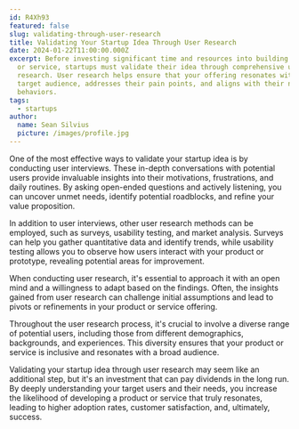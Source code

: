 ```yaml
---
id: R4Xh93
featured: false
slug: validating-through-user-research
title: Validating Your Startup Idea Through User Research
date: 2024-01-22T11:00:00.000Z
excerpt: Before investing significant time and resources into building a product
  or service, startups must validate their idea through comprehensive user
  research. User research helps ensure that your offering resonates with your
  target audience, addresses their pain points, and aligns with their needs and
  behaviors.
tags:
  - startups
author:
  name: Sean Silvius
  picture: /images/profile.jpg
---
```

One of the most effective ways to validate your startup idea is by conducting user interviews. These in-depth conversations with potential users provide invaluable insights into their motivations, frustrations, and daily routines. By asking open-ended questions and actively listening, you can uncover unmet needs, identify potential roadblocks, and refine your value proposition.

In addition to user interviews, other user research methods can be employed, such as surveys, usability testing, and market analysis. Surveys can help you gather quantitative data and identify trends, while usability testing allows you to observe how users interact with your product or prototype, revealing potential areas for improvement.

When conducting user research, it's essential to approach it with an open mind and a willingness to adapt based on the findings. Often, the insights gained from user research can challenge initial assumptions and lead to pivots or refinements in your product or service offering.

Throughout the user research process, it's crucial to involve a diverse range of potential users, including those from different demographics, backgrounds, and experiences. This diversity ensures that your product or service is inclusive and resonates with a broad audience.

Validating your startup idea through user research may seem like an additional step, but it's an investment that can pay dividends in the long run. By deeply understanding your target users and their needs, you increase the likelihood of developing a product or service that truly resonates, leading to higher adoption rates, customer satisfaction, and, ultimately, success.